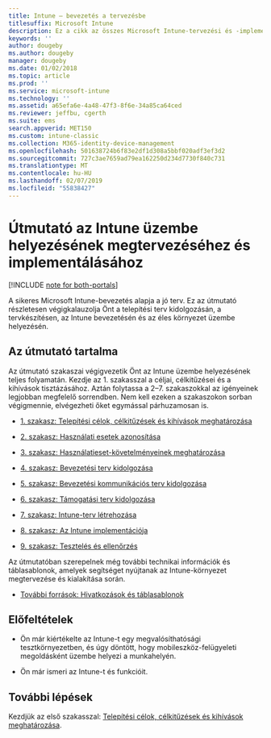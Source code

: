 ```yaml
---
title: Intune – bevezetés a tervezésbe
titlesuffix: Microsoft Intune
description: Ez a cikk az összes Microsoft Intune-tervezési és -implementálási szakasz közös bevezetője. A célok, használati esetek és követelmények meghatározását, bevezetési és kommunikációs tervek, támogatási, tesztelési és érvényesítési tervek létrehozását segítő eszközök.
keywords: ''
author: dougeby
ms.author: dougeby
manager: dougeby
ms.date: 01/02/2018
ms.topic: article
ms.prod: ''
ms.service: microsoft-intune
ms.technology: ''
ms.assetid: a65efa6e-4a48-47f3-8f6e-34a85ca64ced
ms.reviewer: jeffbu, cgerth
ms.suite: ems
search.appverid: MET150
ms.custom: intune-classic
ms.collection: M365-identity-device-management
ms.openlocfilehash: 501638724b6f83e2df1d308a5bbf020adf3ef3d2
ms.sourcegitcommit: 727c3ae7659ad79ea162250d234d7730f840c731
ms.translationtype: MT
ms.contentlocale: hu-HU
ms.lasthandoff: 02/07/2019
ms.locfileid: "55838427"
---
```

# <a name="intune-deployment-planning-design-and-implementation-guide"></a>Útmutató az Intune üzembe helyezésének megtervezéséhez és implementálásához

[!INCLUDE [note for both-portals](./includes/note-for-both-portals.md)]

A sikeres Microsoft Intune-bevezetés alapja a jó terv. Ez az útmutató részletesen végigkalauzolja Önt a telepítési terv kidolgozásán, a tervkészítésen, az Intune bevezetésén és az éles környezet üzembe helyezésén.

## <a name="whats-included-in-this-guide"></a>Az útmutató tartalma

Az útmutató szakaszai végigvezetik Önt az Intune üzembe helyezésének teljes folyamatán. Kezdje az 1. szakasszal a céljai, célkitűzései és a kihívások tisztázásához. Aztán folytassa a 2–7. szakaszokkal az igényeinek legjobban megfelelő sorrendben. Nem kell ezeken a szakaszokon sorban végigmennie, elvégezheti őket egymással párhuzamosan is.

-   [1. szakasz: Telepítési célok, célkitűzések és kihívások meghatározása](planning-guide-deployment-goals.md)

-   [2. szakasz: Használati esetek azonosítása](planning-guide-scenarios.md)

-   [3. szakasz: Használatieset-követelményeinek meghatározása](planning-guide-requirements.md)

-   [4. szakasz: Bevezetési terv kidolgozása](planning-guide-rollout-plan.md)

-   [5. szakasz: Bevezetési kommunikációs terv kidolgozása](planning-guide-communication-plan.md)

-   [6. szakasz: Támogatási terv kidolgozása](planning-guide-support-plan.md)

-   [7. szakasz: Intune-terv létrehozása](planning-guide-design.md)

-   [8. szakasz: Az Intune implementációja](planning-guide-onboarding.md)

-   [9. szakasz: Tesztelés és ellenőrzés](planning-guide-test-validation.md)

Az útmutatóban szerepelnek még további technikai információk és táblasablonok, amelyek segítséget nyújtanak az Intune-környezet megtervezése és kialakítása során.

-   [További források: Hivatkozások és táblasablonok](planning-guide-resources.md)

## <a name="assumptions"></a>Előfeltételek

-   Ön már kiértékelte az Intune-t egy megvalósíthatósági tesztkörnyezetben, és úgy döntött, hogy mobileszköz-felügyeleti megoldásként üzembe helyezi a munkahelyén.

-   Ön már ismeri az Intune-t és funkcióit.

## <a name="next-steps"></a>További lépések

Kezdjük az első szakasszal: [Telepítési célok, célkitűzések és kihívások meghatározása](planning-guide-deployment-goals.md).
